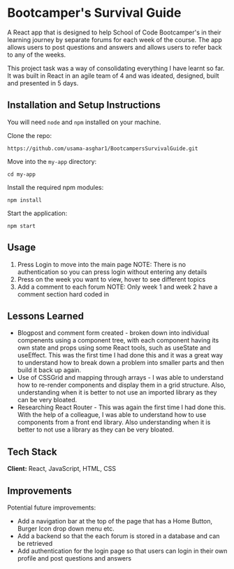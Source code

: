 # Bootcamper's Survival Guide 

A React app that is designed to help School of Code Bootcamper's in their learning journey by separate forums for each week of the course. The app allows users to post questions and answers and allows users to refer back to any of the weeks.

This project task was a way of consolidating everything I have learnt so far. It was built in React in an agile team of 4 and was ideated, designed, built and presented in 5 days.

## Installation and Setup Instructions

You will need `node` and `npm` installed on your machine.

Clone the repo:

`https://github.com/usama-asghar1/BootcampersSurvivalGuide.git`

Move into the `my-app` directory:

`cd my-app`

Install the required npm modules:

`npm install`

Start the application:

`npm start`

## Usage

1. Press Login to move into the main page NOTE: There is no authentication so you can press login without entering any details
2. Press on the week you want to view, hover to see different topics
3. Add a comment to each forum NOTE: Only week 1 and week 2 have a comment section hard coded in
   
## Lessons Learned

- Blogpost and comment form created - broken down into individual compenents using a component tree, with each component having its own state and props using some React tools, such as useState and useEffect. This was the first time I had done this and it was a great way to understand how to break down a problem into smaller parts and then build it back up again.
- Use of CSSGrid and mapping through arrays - I was able to understand how to re-render components and display them in a grid structure. Also, understanding when it is better to not use an imported library as they can be very bloated.
- Researching React Router - This was again the first time I had done this. With the help of a colleague, I was able to understand how to use components from a front end library. Also understanding when it is better to not use a library as they can be very bloated.

## Tech Stack

**Client:** React, JavaScript, HTML, CSS

## Improvements

Potential future improvements:

- Add a navigation bar at the top of the page that has a Home Button, Burger Icon drop down menu etc.
- Add a backend so that the each forum is stored in a database and can be retrieved 
- Add authentication for the login page so that users can login in their own profile and post questions and answers
